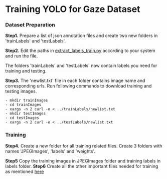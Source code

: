 # Training YOLO for Gaze Dataset


### Dataset Preparation
**Step1.** Prepare a list of json annotation files and create two new folders in 'trainLabels' and 'testLabels'.

**Step2.** Edit the paths in [extract_labels_train.py](extract_labels_train.py) according to your system and run the file. 

The folders 'trainLabels' and 'testLabels' now contain labels you need for training and testing.

**Step3.** The 'newlist.txt' file in each folder contains image name and corresponding urls. Run following commands to download training and testing images.

```
- mkdir trainImages
- cd trainImages
- xargs -n 2 curl -o < ../trainLabels/newlist.txt
- mkdir testImages
- cd testImages
- xargs -n 2 curl -o < ../testLabels/newlist.txt

```

### Training
**Step4.** Create a new folder for all training related files. Create 3 folders with names 'JPEGImages', 'labels' and 'weights'.

**Step5** Copy the training images in JPEGImages folder and training labels in labels folder.
**Step6** Create all the other important files needed for training as mentioned [here](../README.md)

